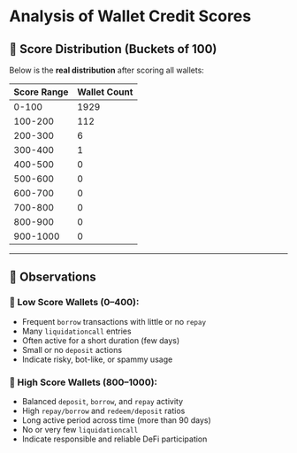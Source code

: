 # Analysis of Wallet Credit Scores

## 🔹 Score Distribution (Buckets of 100)

Below is the **real distribution** after scoring all wallets:

| Score Range | Wallet Count |
|-------------|--------------|
| 0-100       | 1929         |
| 100-200     | 112          |
| 200-300     | 6            |
| 300-400     | 1            |
| 400-500     | 0            |
| 500-600     | 0            |
| 600-700     | 0            |
| 700-800     | 0            |
| 800-900     | 0            |
| 900-1000    | 0            |

---

## 🤔 Observations

### 🔴 Low Score Wallets (0–400):
- Frequent `borrow` transactions with little or no `repay`
- Many `liquidationcall` entries
- Often active for a short duration (few days)
- Small or no `deposit` actions
- Indicate risky, bot-like, or spammy usage

### 🔵 High Score Wallets (800–1000):
- Balanced `deposit`, `borrow`, and `repay` activity
- High `repay/borrow` and `redeem/deposit` ratios
- Long active period across time (more than 90 days)
- No or very few `liquidationcall`
- Indicate responsible and reliable DeFi participation
